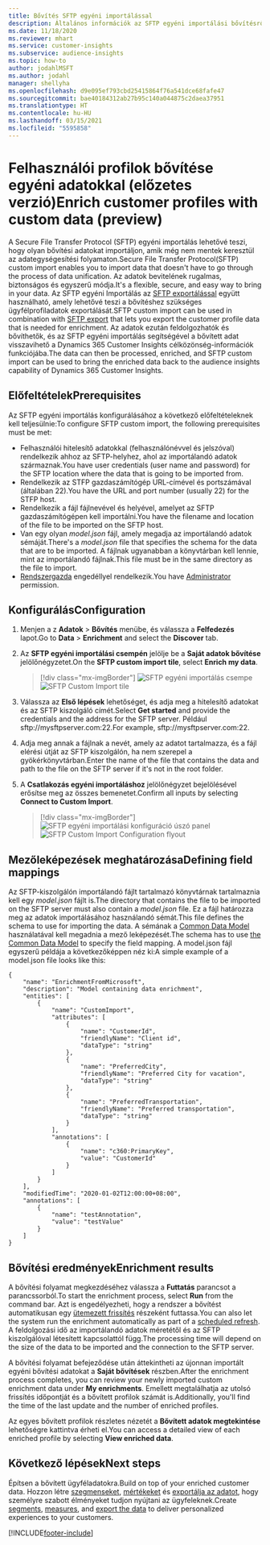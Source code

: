 ```yaml
---
title: Bővítés SFTP egyéni importálással
description: Általános információk az SFTP egyéni importálási bővítésről.
ms.date: 11/18/2020
ms.reviewer: mhart
ms.service: customer-insights
ms.subservice: audience-insights
ms.topic: how-to
author: jodahlMSFT
ms.author: jodahl
manager: shellyha
ms.openlocfilehash: d9e095ef793cbd25415864f76a541dce68fafe47
ms.sourcegitcommit: bae40184312ab27b95c140a044875c2daea37951
ms.translationtype: HT
ms.contentlocale: hu-HU
ms.lasthandoff: 03/15/2021
ms.locfileid: "5595858"
---
```

# <a name="enrich-customer-profiles-with-custom-data-preview"></a><span data-ttu-id="3265e-103">Felhasználói profilok bővítése egyéni adatokkal (előzetes verzió)</span><span class="sxs-lookup"><span data-stu-id="3265e-103">Enrich customer profiles with custom data (preview)</span></span>

<span data-ttu-id="3265e-104">A Secure File Transfer Protocol (SFTP) egyéni importálás lehetővé teszi, hogy olyan bővítési adatokat importáljon, amik még nem mentek keresztül az adategységesítési folyamaton.</span><span class="sxs-lookup"><span data-stu-id="3265e-104">Secure File Transfer Protocol(SFTP) custom import enables you to import data that doesn't have to go through the process of data unification.</span></span> <span data-ttu-id="3265e-105">Az adatok bevitelének rugalmas, biztonságos és egyszerű módja.</span><span class="sxs-lookup"><span data-stu-id="3265e-105">It's a flexible, secure, and easy way to bring in your data.</span></span> <span data-ttu-id="3265e-106">Az SFTP egyéni Importálás az [SFTP exportálással](export-sftp.md) együtt használható, amely lehetővé teszi a bővítéshez szükséges ügyfélprofiladatok exportálását.</span><span class="sxs-lookup"><span data-stu-id="3265e-106">SFTP custom import can be used in combination with [SFTP export](export-sftp.md) that lets you export the customer profile data that is needed for enrichment.</span></span> <span data-ttu-id="3265e-107">Az adatok ezután feldolgozhatók és bővíthetők, és az SFTP egyéni importálás segítségével a bővített adat visszavihető a Dynamics 365 Customer Insights célközönség-információk funkciójába.</span><span class="sxs-lookup"><span data-stu-id="3265e-107">The data can then be processed, enriched, and SFTP custom import can be used to bring the enriched data back to the audience insights capability of Dynamics 365 Customer Insights.</span></span>

## <a name="prerequisites"></a><span data-ttu-id="3265e-108">Előfeltételek</span><span class="sxs-lookup"><span data-stu-id="3265e-108">Prerequisites</span></span>

<span data-ttu-id="3265e-109">Az SFTP egyéni importálás konfigurálásához a következő előfeltételeknek kell teljesülnie:</span><span class="sxs-lookup"><span data-stu-id="3265e-109">To configure SFTP custom import, the following prerequisites must be met:</span></span>

- <span data-ttu-id="3265e-110">Felhasználói hitelesítő adatokkal (felhasználónévvel és jelszóval) rendelkezik ahhoz az SFTP-helyhez, ahol az importálandó adatok származnak.</span><span class="sxs-lookup"><span data-stu-id="3265e-110">You have user credentials (user name and password) for the SFTP location where the data that is going to be imported from.</span></span>
- <span data-ttu-id="3265e-111">Rendelkezik az STFP gazdaszámítógép URL-címével és portszámával (általában 22).</span><span class="sxs-lookup"><span data-stu-id="3265e-111">You have the URL and port number (usually 22) for the STFP host.</span></span>
- <span data-ttu-id="3265e-112">Rendelkezik a fájl fájlnevével és helyével, amelyet az SFTP gazdaszámítógépen kell importálni.</span><span class="sxs-lookup"><span data-stu-id="3265e-112">You have the filename and location of the file to be imported on the SFTP host.</span></span>
- <span data-ttu-id="3265e-113">Van egy olyan *model.json* fájl, amely megadja az importálandó adatok sémáját.</span><span class="sxs-lookup"><span data-stu-id="3265e-113">There's a *model.json* file that specifies the schema for the data that are to be imported.</span></span> <span data-ttu-id="3265e-114">A fájlnak ugyanabban a könyvtárban kell lennie, mint az importálandó fájlnak.</span><span class="sxs-lookup"><span data-stu-id="3265e-114">This file must be in the same directory as the file to import.</span></span>
- <span data-ttu-id="3265e-115">[Rendszergazda](permissions.md#administrator) engedéllyel rendelkezik.</span><span class="sxs-lookup"><span data-stu-id="3265e-115">You have [Administrator](permissions.md#administrator) permission.</span></span>

## <a name="configuration"></a><span data-ttu-id="3265e-116">Konfigurálás</span><span class="sxs-lookup"><span data-stu-id="3265e-116">Configuration</span></span>

1. <span data-ttu-id="3265e-117">Menjen a z **Adatok** > **Bővítés** menübe, és válassza a **Felfedezés** lapot.</span><span class="sxs-lookup"><span data-stu-id="3265e-117">Go to **Data** > **Enrichment** and select the **Discover** tab.</span></span>

1. <span data-ttu-id="3265e-118">Az **SFTP egyéni importálási csempén** jelölje be a **Saját adatok bővítése** jelölőnégyzetet.</span><span class="sxs-lookup"><span data-stu-id="3265e-118">On the **SFTP custom import tile**, select **Enrich my data**.</span></span>

   > [!div class="mx-imgBorder"]
   > <span data-ttu-id="3265e-119">![SFTP egyéni importálás csempe](media/SFTP_Custom_Import_tile.png "SFTP egyéni importálás csempe")</span><span class="sxs-lookup"><span data-stu-id="3265e-119">![SFTP Custom Import tile](media/SFTP_Custom_Import_tile.png "SFTP Custom Import tile")</span></span>

1. <span data-ttu-id="3265e-120">Válassza az **Első lépések** lehetőséget, és adja meg a hitelesítő adatokat és az SFTP kiszolgáló címét.</span><span class="sxs-lookup"><span data-stu-id="3265e-120">Select **Get started** and provide the credentials and the address for the SFTP server.</span></span> <span data-ttu-id="3265e-121">Például sftp://mysftpserver.com:22.</span><span class="sxs-lookup"><span data-stu-id="3265e-121">For example, sftp://mysftpserver.com:22.</span></span>

1. <span data-ttu-id="3265e-122">Adja meg annak a fájlnak a nevét, amely az adatot tartalmazza, és a fájl elérési útját az SFTP kiszolgálón, ha nem szerepel a gyökérkönyvtárban.</span><span class="sxs-lookup"><span data-stu-id="3265e-122">Enter the name of the file that contains the data and path to the file on the SFTP server if it's not in the root folder.</span></span>

1. <span data-ttu-id="3265e-123">A **Csatlakozás egyéni importáláshoz** jelölőnégyzet bejelölésével erősítse meg az összes bemenetet.</span><span class="sxs-lookup"><span data-stu-id="3265e-123">Confirm all inputs by selecting **Connect to Custom Import**.</span></span>

   > [!div class="mx-imgBorder"]
   > <span data-ttu-id="3265e-124">![SFTP egyéni importálási konfiguráció úszó panel](media/SFTP_Custom_Import_Configuration_flyout.png "SFTP egyéni importálási konfiguráció úszó panel")</span><span class="sxs-lookup"><span data-stu-id="3265e-124">![SFTP Custom Import Configuration flyout](media/SFTP_Custom_Import_Configuration_flyout.png "SFTP Custom Import Configuration flyout")</span></span>

## <a name="defining-field-mappings"></a><span data-ttu-id="3265e-125">Mezőleképezések meghatározása</span><span class="sxs-lookup"><span data-stu-id="3265e-125">Defining field mappings</span></span> 

<span data-ttu-id="3265e-126">Az SFTP-kiszolgálón importálandó fájlt tartalmazó könyvtárnak tartalmaznia kell egy *model.json* fájlt is.</span><span class="sxs-lookup"><span data-stu-id="3265e-126">The directory that contains the file to be imported on the SFTP server must also contain a *model.json* file.</span></span> <span data-ttu-id="3265e-127">Ez a fájl határozza meg az adatok importálásához használandó sémát.</span><span class="sxs-lookup"><span data-stu-id="3265e-127">This file defines the schema to use for importing the data.</span></span> <span data-ttu-id="3265e-128">A sémának a [Common Data Model](/common-data-model/) használatával kell megadnia a mező leképezését.</span><span class="sxs-lookup"><span data-stu-id="3265e-128">The schema has to use [the Common Data Model](/common-data-model/) to specify the field mapping.</span></span> <span data-ttu-id="3265e-129">A model.json fájl egyszerű példája a következőképpen néz ki:</span><span class="sxs-lookup"><span data-stu-id="3265e-129">A simple example of a model.json file looks like this:</span></span>

```
{
    "name": "EnrichmentFromMicrosoft",
    "description": "Model containing data enrichment",
    "entities": [
        {
            "name": "CustomImport",
            "attributes": [
                {
                    "name": "CustomerId",
                    "friendlyName": "Client id",
                    "dataType": "string"
                },
                {
                    "name": "PreferredCity",
                    "friendlyName": "Preferred City for vacation",
                    "dataType": "string"
                },
                {
                    "name": "PreferredTransportation",
                    "friendlyName": "Preferred transportation",
                    "dataType": "string"
                }
            ],
            "annotations": [
                {
                    "name": "c360:PrimaryKey",
                    "value": "CustomerId"
                }
            ]
        }
    ],
    "modifiedTime": "2020-01-02T12:00:00+08:00",
    "annotations": [
        {
            "name": "testAnnotation",
            "value": "testValue"
        }
    ]
}
```

## <a name="enrichment-results"></a><span data-ttu-id="3265e-130">Bővítési eredmények</span><span class="sxs-lookup"><span data-stu-id="3265e-130">Enrichment results</span></span>

<span data-ttu-id="3265e-131">A bővítési folyamat megkezdéséhez válassza a **Futtatás** parancsot a parancssorból.</span><span class="sxs-lookup"><span data-stu-id="3265e-131">To start the enrichment process, select **Run** from the command bar.</span></span> <span data-ttu-id="3265e-132">Azt is engedélyezheti, hogy a rendszer a bővítést automatikusan egy [ütemezett frissítés](system.md#schedule-tab) részeként futtassa.</span><span class="sxs-lookup"><span data-stu-id="3265e-132">You can also let the system run the enrichment automatically as part of a [scheduled refresh](system.md#schedule-tab).</span></span> <span data-ttu-id="3265e-133">A feldolgozási idő az importálandó adatok méretétől és az SFTP kiszolgálóval létesített kapcsolattól függ.</span><span class="sxs-lookup"><span data-stu-id="3265e-133">The processing time will depend on the size of the data to be imported and the connection to the SFTP server.</span></span>

<span data-ttu-id="3265e-134">A bővítési folyamat befejeződése után áttekintheti az újonnan importált egyéni bővítési adatokat a **Saját bővítések** részben.</span><span class="sxs-lookup"><span data-stu-id="3265e-134">After the enrichment process completes, you can review your newly imported custom enrichment data under **My enrichments**.</span></span> <span data-ttu-id="3265e-135">Emellett megtalálhatja az utolsó frissítés időpontját és a bővített profilok számát is.</span><span class="sxs-lookup"><span data-stu-id="3265e-135">Additionally, you'll find the time of the last update and the number of enriched profiles.</span></span>

<span data-ttu-id="3265e-136">Az egyes bővített profilok részletes nézetét a **Bővített adatok megtekintése** lehetőségre kattintva érheti el.</span><span class="sxs-lookup"><span data-stu-id="3265e-136">You can access a detailed view of each enriched profile by selecting **View enriched data**.</span></span>

## <a name="next-steps"></a><span data-ttu-id="3265e-137">Következő lépések</span><span class="sxs-lookup"><span data-stu-id="3265e-137">Next steps</span></span>

<span data-ttu-id="3265e-138">Építsen a bővített ügyféladatokra.</span><span class="sxs-lookup"><span data-stu-id="3265e-138">Build on top of your enriched customer data.</span></span> <span data-ttu-id="3265e-139">Hozzon létre [szegmenseket](segments.md), [mértékeket](measures.md) és [exportálja az adatot](export-destinations.md), hogy személyre szabott élményeket tudjon nyújtani az ügyfeleknek.</span><span class="sxs-lookup"><span data-stu-id="3265e-139">Create [segments](segments.md), [measures](measures.md), and [export the data](export-destinations.md) to deliver personalized experiences to your customers.</span></span>




[!INCLUDE[footer-include](../includes/footer-banner.md)]